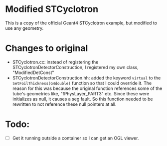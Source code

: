 # Modified STCyclotron

This is a copy of the official Geant4 STCyclotron example, but modified to use any geometry.

# Changes to original
- STCyclotron.cc: instead of registering the STCyclotronDetectorConstruction, I registered my own class, "ModifiedDetConst"
- STCyclotronDetectorConstruction.hh: added the keyword `virtual` to the `SetFoilThickness(G4double)` function so that I could override it. The reason for this was because the original function references some of the tube's geometries like, "fPhysLayer_PART3" etc. Since these were initializes as null, it causes a seg fault. So this function needed to be rewritten to not reference these null pointers at all.

# Todo:
- [ ] Get it running outside a container so I can get an OGL viewer.
